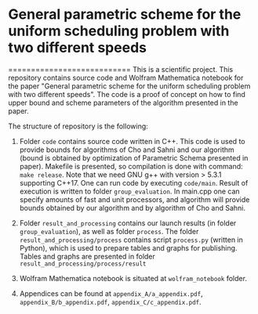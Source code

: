# General parametric scheme for the uniform scheduling problem with two different speeds 
===========================
This is a scientific project.
This repository contains source code and Wolfram Mathematica notebook for the paper 
"General parametric scheme for the uniform scheduling problem with two
different speeds".
The code is a proof of concept on how to find upper bound and scheme parameters of the algorithm presented in the paper. 

The structure of repository is the following:

1. Folder `code` contains source code written in C++. 
This code is used to provide bounds for algorithms of Cho and Sahni 
and our algorithm (bound is obtained by optimization of Parametric Schema presented in paper). 
Makefile is presented, so compilation is done with command:
`make release`.
Note that we need GNU g++ with version > 5.3.1 supporting C++17.
One can run code by executing `code/main`. Result of execution is written to folder `group_evaluation`. 
In main.cpp one can specify amounts of fast and unit processors, and algorithm will provide bounds obtained by 
our algorithm and by algorithm of Cho and Sahni.

2. Folder `result_and_processing` contains our launch results (in folder `group_evaluation`), as well as folder `process`.
The folder `result_and_processing/process` contains script
`process.py` (written in Python), which is used to prepare tables and graphs for publishing. Tables and graphs are presented
in folder `result_and_processing/process/result`

3. Wolfram Mathematica notebook is situated at `wolfram_notebook` folder.

4. Appendices can be found at `appendix_A/a_appendix.pdf`, `appendix_B/b_appendix.pdf`, `appendix_C/c_appendix.pdf`.

